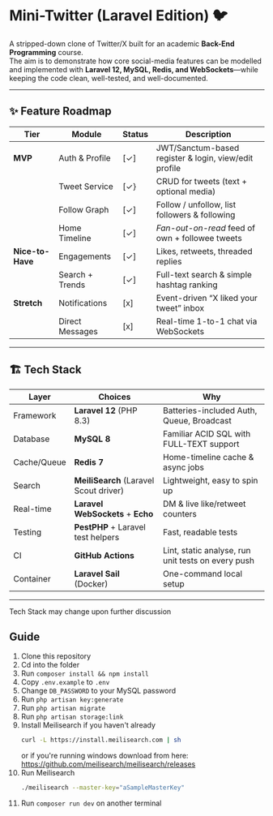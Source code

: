 # Mini-Twitter (Laravel Edition) 🐦

A stripped-down clone of Twitter/X built for an academic **Back-End Programming** course.  
The aim is to demonstrate how core social-media features can be modelled and implemented with **Laravel 12, MySQL, Redis, and WebSockets**—while keeping the code clean, well-tested, and well-documented.

---

## ✨ Feature Roadmap

| Tier             | Module          | Status | Description                                           |
| ---------------- | --------------- | ------ | ----------------------------------------------------- |
| **MVP**          | Auth & Profile  | [✓]    | JWT/Sanctum-based register & login, view/edit profile |
|                  | Tweet Service   | [✓}    | CRUD for tweets (text + optional media)               |
|                  | Follow Graph    | [✓]    | Follow / unfollow, list followers & following         |
|                  | Home Timeline   | [✓]    | _Fan-out-on-read_ feed of own + followee tweets       |
| **Nice-to-Have** | Engagements     | [✓]    | Likes, retweets, threaded replies                     |
|                  | Search + Trends | [✓]    | Full-text search & simple hashtag ranking             |
| **Stretch**      | Notifications   | [x]    | Event-driven “X liked your tweet” inbox               |
|                  | Direct Messages | [x]    | Real-time 1-to-1 chat via WebSockets                  |

---

## 🏗️ Tech Stack

| Layer       | Choices                                | Why                                                |
| ----------- | -------------------------------------- | -------------------------------------------------- |
| Framework   | **Laravel 12** (PHP 8.3)               | Batteries-included Auth, Queue, Broadcast          |
| Database    | **MySQL 8**                            | Familiar ACID SQL with FULL-TEXT support           |
| Cache/Queue | **Redis 7**                            | Home-timeline cache & async jobs                   |
| Search      | **MeiliSearch** (Laravel Scout driver) | Lightweight, easy to spin up                       |
| Real-time   | **Laravel WebSockets** + **Echo**      | DM & live like/retweet counters                    |
| Testing     | **PestPHP** + Laravel test helpers     | Fast, readable tests                               |
| CI          | **GitHub Actions**                     | Lint, static analyse, run unit tests on every push |
| Container   | **Laravel Sail** (Docker)              | One-command local setup                            |

---

Tech Stack may change upon further discussion

## Guide

1. Clone this repository
2. Cd into the folder
3. Run `composer install && npm install`
4. Copy `.env.example` to `.env`
5. Change `DB_PASSWORD` to your MySQL password
6. Run `php artisan key:generate`
7. Run `php artisan migrate`
8. Run `php artisan storage:link`
9. Install Meilisearch if you haven't already
    ```sh
    curl -L https://install.meilisearch.com | sh
    ```
    or if you're running windows download from here: https://github.com/meilisearch/meilisearch/releases
10. Run Meilisearch
    ```sh
    ./meilisearch --master-key="aSampleMasterKey"
    ```
11. Run `composer run dev` on another terminal
